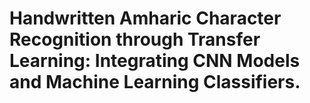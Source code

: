 # Handwritten Amharic Character Recognition through Transfer Learning: Integrating CNN Models and Machine Learning Classifiers.
